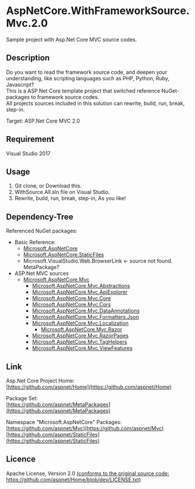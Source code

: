 AspNetCore.WithFrameworkSource.Mvc.2.0
====

Sample project with Asp.Net Core MVC source codes.

## Description
Do you want to read the framework source code, and deepen your understanding, like scripting languages such as PHP, Python, Ruby, Javascript?  
This is a ASP.Net Core template project that switched reference NuGet-packages to framework source codes.  
All projects sources included in this solution can rewrite, build, run, break, step-in.

Target: ASP.Net Core MVC 2.0  

## Requirement
Visual Studio 2017
  

## Usage
1. Git clone, or Download this.  
2. WithSource.All.sln file on Visual Studio.
3. Rewrite, build, run, break, step-in, As you like!

## Dependency-Tree  
Referenced NuGet packages:
   
- Basic Reference:
    + [Microsoft.AspNetCore](https://github.com/aspnet/MetaPackages/tree/rel/2.0.0/src/Microsoft.AspNetCore)
    + [Microsoft.AspNetCore.StaticFiles](https://github.com/aspnet/StaticFiles/tree/rel/2.0.0)  
    + Microsoft.VisualStudio.Web.BrowserLink <- source not found. MetaPackage?
- ASP.Net MVC sources
    + [Microsoft.AspNetCore.Mvc](https://github.com/aspnet/Mvc/tree/rel/2.0.0/src/Microsoft.AspNetCore.Mvc)  
        * [Microsoft.AspNetCore.Mvc.Abstractions](https://github.com/aspnet/Mvc/tree/rel/2.0.0/src/Microsoft.AspNetCore.Mvc.Abstractions)    
        * [Microsoft.AspNetCore.Mvc.ApiExplorer](https://github.com/aspnet/Mvc/tree/rel/2.0.0/src/Microsoft.AspNetCore.Mvc.ApiExplorer)  
        * [Microsoft.AspNetCore.Mvc.Core](https://github.com/aspnet/Mvc/tree/rel/2.0.0/src/Microsoft.AspNetCore.Mvc.Core)  
        * [Microsoft.AspNetCore.Mvc.Cors](https://github.com/aspnet/Mvc/tree/rel/2.0.0/src/Microsoft.AspNetCore.Mvc.Cors)  
        * [Microsoft.AspNetCore.Mvc.DataAnnotations](https://github.com/aspnet/Mvc/tree/rel/2.0.0/src/Microsoft.AspNetCore.Mvc.DataAnnotations)  
        * [Microsoft.AspNetCore.Mvc.Formatters.Json](https://github.com/aspnet/Mvc/tree/rel/2.0.0/src/Microsoft.AspNetCore.Mvc.Formatters.Json)  
        * [Microsoft.AspNetCore.Mvc.Localization](https://github.com/aspnet/Mvc/tree/rel/2.0.0/src/Microsoft.AspNetCore.Mvc.Localization)  
            * [Microsoft.AspNetCore.Mvc.Razor](https://github.com/aspnet/Mvc/tree/rel/2.0.0/src/Microsoft.AspNetCore.Mvc.Razor)  
        * [Microsoft.AspNetCore.Mvc.RazorPages](https://github.com/aspnet/Mvc/tree/rel/2.0.0/src/Microsoft.AspNetCore.Mvc.RazorPages)  
        * [Microsoft.AspNetCore.Mvc.TagHelpers](https://github.com/aspnet/Mvc/tree/rel/2.0.0/src/Microsoft.AspNetCore.Mvc.TagHelpers)  
        * [Microsoft.AspNetCore.Mvc.ViewFeatures](https://github.com/aspnet/Mvc/tree/rel/2.0.0/src/Microsoft.AspNetCore.Mvc.ViewFeatures)  
   
  
## Link
Asp.Net Core Project Home:  
[https://github.com/aspnet/Home](https://github.com/aspnet/Home)  
  
Package Set:  
[https://github.com/aspnet/MetaPackages](https://github.com/aspnet/MetaPackages)  

Namespace "Microsoft.AspNetCore" Packages:   
[https://github.com/aspnet/Mvc](https://github.com/aspnet/Mvc)  
[https://github.com/aspnet/StaticFiles](https://github.com/aspnet/StaticFiles)  
   

## Licence
Apache License, Version 2.0 [(conforms to the original source code: https://github.com/aspnet/Home/blob/dev/LICENSE.txt)](https://github.com/aspnet/Home/blob/dev/LICENSE.txt)



